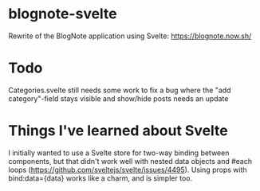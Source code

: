 # blognote-svelte

Rewrite of the BlogNote application using Svelte:
<https://blognote.now.sh/>

# Todo

Categories.svelte still needs some work to fix a bug where the "add category"-field stays visible and show/hide posts needs an update

# Things I've learned about Svelte

I initially wanted to use a Svelte store for two-way binding between components, but that didn't work well with nested data objects and #each loops (<https://github.com/sveltejs/svelte/issues/4495>). Using props with bind:data={data} works like a charm, and is simpler too.
